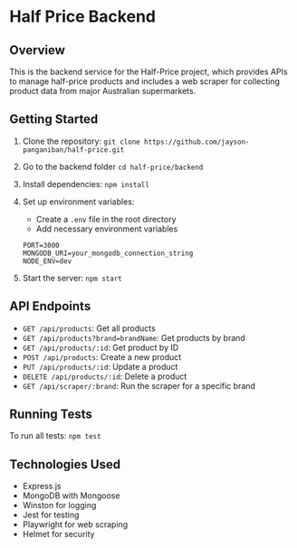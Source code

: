 # Half Price Backend

## Overview

This is the backend service for the Half-Price project, which provides APIs to manage half-price products and includes a web scraper for collecting product data from major Australian supermarkets.

## Getting Started

1. Clone the repository:
   `git clone https://github.com/jayson-panganiban/half-price.git`

2. Go to the backend folder
   `cd half-price/backend`

3. Install dependencies:
   `npm install`

4. Set up environment variables:

   - Create a `.env` file in the root directory
   - Add necessary environment variables

   ```
   PORT=3000
   MONGODB_URI=your_mongodb_connection_string
   NODE_ENV=dev
   ```

5. Start the server:
   `npm start`

## API Endpoints

- `GET /api/products`: Get all products
- `GET /api/products?brand=brandName`: Get products by brand
- `GET /api/products/:id`: Get product by ID
- `POST /api/products`: Create a new product
- `PUT /api/products/:id`: Update a product
- `DELETE /api/products/:id`: Delete a product
- `GET /api/scraper/:brand`: Run the scraper for a specific brand

## Running Tests

To run all tests:
`npm test`

## Technologies Used

- Express.js
- MongoDB with Mongoose
- Winston for logging
- Jest for testing
- Playwright for web scraping
- Helmet for security
